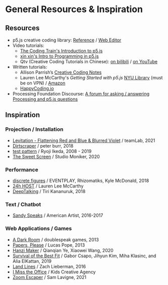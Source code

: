 # General Resources & Inspiration

## Resources

- p5.js creative coding library: [Reference](https://p5js.org/reference/) / [Web Editor](https://editor.p5js.org/)
- Video tutorials:
  - [The Coding Train's Introduction to p5.js](https://www.youtube.com/playlist?list=PLRqwX-V7Uu6Zy51Q-x9tMWIv9cueOFTFA)
  - [xin xin's Intro to Programming in p5.js](https://www.youtube.com/playlist?list=PLT233rQkMw761t_nQ_6GkejNT1g3Ew4PU)
  - Qtv (Creative Coding Tutorials in Chinese): [on bilibili](https://space.bilibili.com/442343394) / [on YouTube](https://www.youtube.com/channel/UCzMs9qg50AW2LEpLDzHT5NA/videos)
- Written tutorials: 
  - Allison Parrish’s [Creative Coding Notes](https://creative-coding.decontextualize.com/)
  - Lauren Lee McCarthy's _Getting Started with p5.js_ [NYU Library](https://ebookcentral.proquest.com/lib/nyulibrary-ebooks/detail.action?docID=4333728) (must be on VPN) / [Amazon](https://www.amazon.com/Getting-Started-p5-js-Interactive-JavaScript/dp/1457186772/ref=as_li_ss_tl?ie=UTF8&qid=1472840406&sr=8-1&keywords=getting+started+with+p5.js&linkCode=sl1&tag=natureofcode-20&linkId=e1804640b0769d9cce7f1af4eed997de)
  - [HappyCoding.io](https://happycoding.io/)
- Processing Foundation Discourse: [A forum for asking / answering Processing and p5.js questions](https://discourse.processing.org/)


## Inspiration
### Projection / Installation
- [Levitation - Flattening Red and Blue & Blurred Violet](https://www.teamlab.art/w/levitation/) / teamLab, 2021
- [Dirtscraper](http://www.peterburr.org/dirtscraper.php) / peter burr, 2018
- [test pattern](https://www.ryojiikeda.com/project/testpattern/) / Ryoji Ikeda, 2008 - 2019
- [The Sweet Screen](https://studiomoniker.com/projects/the-sweet-screen) / Studio Moniker, 2020

### Performance
- [discrete figures](https://research.rhizomatiks.com/s/works/discrete_figures/en/) / EVENTPLAY, Rhizomatiks, Kyle McDonald, 2018
- [24h HOST](https://lauren-mccarthy.com/24h-HOST) / Lauren Lee McCarthy
- [DeepTalking](http://xxx.tiri.xxx/work/deeptalking/) / Tiri Kananuruk, 2018

### Text / Chatbot
- [Sandy Speaks](https://americanartist.us/works/sandy-speaks) / American Artist, 2016-2017

### Web Applications / Games
- [A Dark Room](https://adarkroom.doublespeakgames.com/) / doublespeak games, 2013
- [Papers, Please](https://papersplea.se/) / Lucas Pope, 2013
- [Hanzi Maker](https://thefutureofmemory.online/hanzi-maker/) / Qianqian Ye, Xiaowei Wang, 2020
- [Survival of the Best Fit](https://www.survivalofthebestfit.com/) / Gabor Csapo, Jihyun Kim, Miha Klasinc, and Alia ElKattan, 2019
- [Land Lines](https://lines.chromeexperiments.com/) / Zach Lieberman, 2016
- [I Miss the Office](https://imisstheoffice.eu/) / Kids Creative Agency
- [Zoom Escaper](https://lav.io/projects/zoom-escaper/) / Sam Lavigne, 2021

